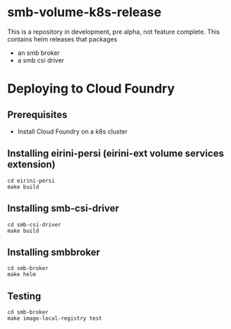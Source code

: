 # smb-volume-k8s-release
This is a repository in development, pre alpha, not feature complete.
This contains helm releases that packages

- an smb broker
- a smb csi driver

# Deploying to Cloud Foundry
## Prerequisites
- Install Cloud Foundry on a k8s cluster

## Installing eirini-persi (eirini-ext volume services extension)
```
cd eirini-persi
make build
```

## Installing smb-csi-driver
```
cd smb-csi-driver
make build
```

## Installing smbbroker
```
cd smb-broker
make helm
```

## Testing 
```
cd smb-broker
make image-local-registry test
```
